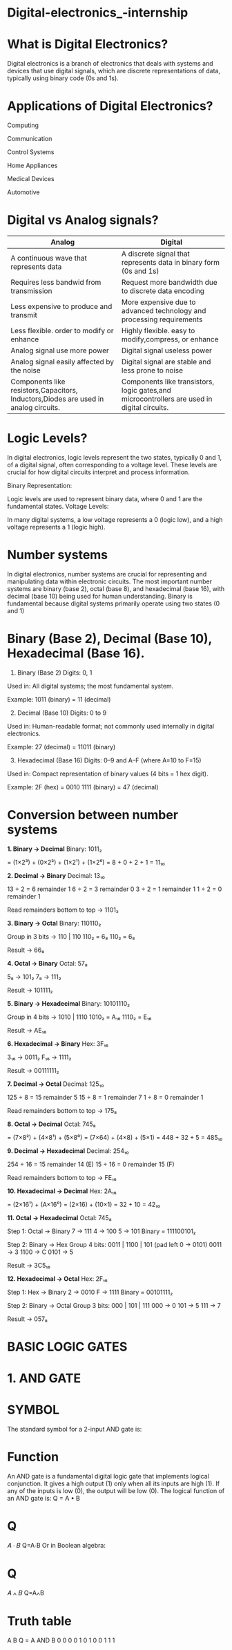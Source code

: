 # Digital-electronics_-internship

# What is Digital Electronics?

Digital electronics is a branch of electronics that deals with systems and devices that use digital signals, which are discrete representations of data, 
typically using binary code (0s and 1s).


# Applications of Digital Electronics?

Computing

Communication

Control Systems

Home Appliances

Medical Devices

Automotive 

# Digital vs Analog signals?

| **Analog** | **Digital** 
|------------|------------|
|A continuous wave that represents data|A discrete signal that represents data in binary form (0s and 1s)|
|Requires less bandwid from transmission| Request more bandwidth due to discrete data encoding|
|Less expensive to produce and transmit| More expensive due to advanced technology and processing requirements|
|Less flexible. order to modify or enhance| Highly flexible. easy to modify,compress, or enhance|
|Analog signal use more power| Digital signal useless power|
|Analog signal easily affected by the noise| Digital signal are stable and less prone to noise|
|Components like resistors,Capacitors, Inductors,Diodes are used in analog circuits.| Components like transistors, logic gates,and microcontrollers are used in digital circuits.|


# Logic Levels?

In digital electronics, logic levels represent the two states, typically 0 and 1, of a digital signal, often corresponding to a voltage level. These levels are crucial for how digital circuits interpret and process information.

Binary Representation:

Logic levels are used to represent binary data, where 0 and 1 are the fundamental states. 
Voltage Levels:

In many digital systems, a low voltage represents a 0 (logic low), and a high voltage represents a 1 (logic high). 


# Number systems

In digital electronics, number systems are crucial for representing and manipulating data within electronic circuits. The most important number systems are binary (base 2), octal (base 8), and hexadecimal (base 16), with decimal (base 10) being used for human understanding. Binary is fundamental because digital systems primarily operate using two states (0 and 1)

# Binary (Base 2), Decimal (Base 10), Hexadecimal (Base 16).

1. Binary (Base 2)
Digits: 0, 1

Used in: All digital systems; the most fundamental system.

Example: 1011 (binary) = 11 (decimal)

2. Decimal (Base 10)
Digits: 0 to 9

Used in: Human-readable format; not commonly used internally in digital electronics.

Example: 27 (decimal) = 11011 (binary)

3. Hexadecimal (Base 16)
Digits: 0–9 and A–F (where A=10 to F=15)

Used in: Compact representation of binary values (4 bits = 1 hex digit).

Example: 2F (hex) = 0010 1111 (binary) = 47 (decimal)

# Conversion between number systems 

**1. Binary → Decimal**
Binary: 1011₂

= (1×2³) + (0×2²) + (1×2¹) + (1×2⁰) = 8 + 0 + 2 + 1 = 11₁₀

**2. Decimal → Binary**
Decimal: 13₁₀

13 ÷ 2 = 6 remainder 1 6 ÷ 2 = 3 remainder 0 3 ÷ 2 = 1 remainder 1 1 ÷ 2 = 0 remainder 1

Read remainders bottom to top → 1101₂

**3. Binary → Octal**
Binary: 110110₂

Group in 3 bits → 110 | 110 110₂ = 6₈ 110₂ = 6₈

Result → 66₈

**4. Octal → Binary**
Octal: 57₈

5₈ → 101₂ 7₈ → 111₂

Result → 101111₂

**5. Binary → Hexadecimal**
Binary: 10101110₂

Group in 4 bits → 1010 | 1110 1010₂ = A₁₆ 1110₂ = E₁₆

Result → AE₁₆

**6. Hexadecimal → Binary**
Hex: 3F₁₆

3₁₆ → 0011₂ F₁₆ → 1111₂

Result → 00111111₂

**7. Decimal → Octal**
Decimal: 125₁₀

125 ÷ 8 = 15 remainder 5 15 ÷ 8 = 1 remainder 7 1 ÷ 8 = 0 remainder 1

Read remainders bottom to top → 175₈

**8. Octal → Decimal**
Octal: 745₈

= (7×8²) + (4×8¹) + (5×8⁰) = (7×64) + (4×8) + (5×1) = 448 + 32 + 5 = 485₁₀

**9. Decimal → Hexadecimal**
Decimal: 254₁₀

254 ÷ 16 = 15 remainder 14 (E) 15 ÷ 16 = 0 remainder 15 (F)

Read remainders bottom to top → FE₁₆

**10. Hexadecimal → Decimal**
Hex: 2A₁₆

= (2×16¹) + (A×16⁰) = (2×16) + (10×1) = 32 + 10 = 42₁₀

**11. Octal → Hexadecimal**
Octal: 745₈

Step 1: Octal → Binary 7 → 111 4 → 100 5 → 101 Binary = 111100101₂

Step 2: Binary → Hex Group 4 bits: 0011 | 1100 | 101 (pad left 0 → 0101) 0011 → 3 1100 → C 0101 → 5

Result → 3C5₁₆

**12. Hexadecimal → Octal**
Hex: 2F₁₆

Step 1: Hex → Binary 2 → 0010 F → 1111 Binary = 00101111₂

Step 2: Binary → Octal Group 3 bits: 000 | 101 | 111 000 → 0 101 → 5 111 → 7

Result → 057₈

# BASIC LOGIC GATES
# 1. AND GATE
# SYMBOL
The standard symbol for a 2-input AND gate is:
# Function 
An AND gate is a fundamental digital logic gate that implements logical conjunction. It gives a high output (1) only when all its inputs are high (1). If any of the inputs is low (0), the output will be low (0).
The logical function of an AND gate is:
Q = A • B
# Q
𝐴 ⋅ 𝐵 Q=A⋅B Or in Boolean algebra:
# Q
𝐴 ∧ 𝐵 Q=A∧B
# Truth table
A	B	Q = A AND B
0	0	0
0	1	0
1	0	0
1	1	1